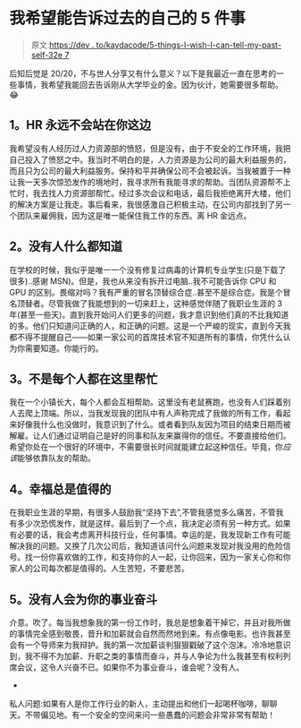 # 我希望能告诉过去的自己的 5 件事

> 原文:[https://dev . to/kaydacode/5-things-I-wish-I-can-tell-my-past-self-32e 7](https://dev.to/kaydacode/5-things-i-wish-i-could-tell-my-past-self-32e7)

后知后觉是 20/20，不与世人分享又有什么意义？以下是我最近一直在思考的一些事情，我希望我能回去告诉刚从大学毕业的金。因为伙计，她需要很多帮助。😂

## 1。HR 永远不会站在你这边

我希望没有人经历过人力资源部的愤怒，但是没有，由于不安全的工作环境，我把自己投入了愤怒之中。我当时不明白的是，人力资源是为公司的最大利益服务的，而且只为公司的最大利益服务。保持和平并确保公司不会被起诉。当我被置于一种让我一天多次惊恐发作的境地时，我寻求所有我能寻求的帮助。当团队资源帮不上忙时，我去找人力资源部帮忙。经过多次会议和电话，最后我拒绝离开大楼，他们的解决方案是让我走。事后看来，我很感激自己积极主动，在公司内部找到了另一个团队来雇佣我，因为这是唯一能保住我工作的东西。离 HR 金远点。

## 2。没有人什么都知道

在学校的时候，我似乎是唯一一个没有修复过病毒的计算机专业学生(只是下载了很多)..感谢 MSN)。但是，我也从来没有拆开过电脑..我不可能告诉你 CPU 和 GPU 的区别。畏缩对吗？我有严重的冒名顶替综合症..甚至不是综合症。我是个冒名顶替者。尽管我做了我能想到的一切来赶上，这种感觉伴随了我职业生涯的 3 年(甚至一些天)。直到我开始问人们更多的问题，我才意识到他们真的不比我知道的多。他们只知道问正确的人，和正确的问题。这是一个严峻的现实，直到今天我都不得不提醒自己——如果一家公司的首席技术官不知道所有的事情，你凭什么认为你需要知道。你能行的。

## 3。不是每个人都在这里帮忙

我在一个小镇长大，每个人都会互相帮助。这里没有老鼠赛跑，也没有人们踩着别人去爬上顶端。所以，当我发现我的团队中有人声称完成了我做的所有工作，看起来好像我什么也没做时，我意识到了什么。或者看到队友因为项目的结束日期而被解雇。让人们通过证明自己是好的同事和队友来赢得你的信任。不要直接给他们。希望你处在一个很好的环境中，不需要很长时间就能建立起这种信任。毕竟，你*应该*能够依靠队友的帮助。

## 4。幸福总是值得的

在我职业生涯的早期，有很多人鼓励我“坚持下去”,不管我感觉多么痛苦，不管我有多少次恐慌发作，就是这样。最后到了一个点，我决定必须有另一种方式。如果有必要的话，我会考虑离开科技行业，任何事情。幸运的是，我发现新工作有可能解决我的问题。又换了几次公司后，我知道该问什么问题来发现对我没用的危险信号。找一份你喜欢做的工作，和支持你的人一起，让你回来，因为一家关心你和你家人的公司每次都是值得的。人生苦短，不要悲苦。

## 5。没有人会为你的事业奋斗

介意。吹了。每当我想象我的第一份工作时，我总是想象着干掉它，并且对我所做的事情完全感到敬畏，晋升和加薪就会自然而然地到来。有点像电影。也许我甚至会有一个导师来为我辩护。我的第一次加薪谈判狠狠戳破了这个泡沫。冷冷地意识到，我不得不为加薪、升职之类的事情而奋斗，并与人争论为什么我甚至有权利列席会议，这令人兴奋不已。如果你不为事业奋斗，谁会呢？没有人。

-
私人问题:如果有人是你工作行业的新人，主动提出和他们一起喝杯咖啡，聊聊天。不带偏见地。有一个安全的空间来问一些愚蠢的问题会非常非常有帮助！